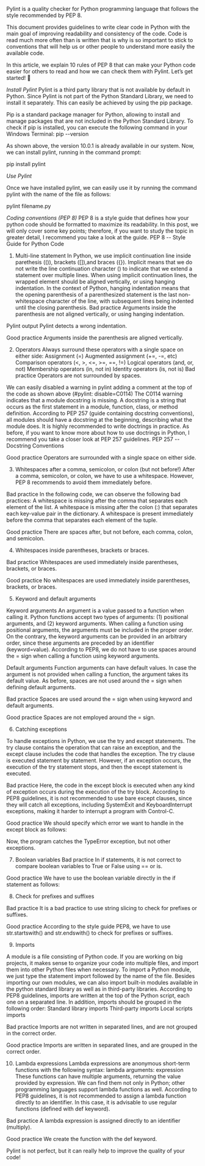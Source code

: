 Pylint is a quality checker for Python programming language that follows the style recommended by PEP 8. 

This document provides guidelines to write clear code in Python with the main goal of improving readability and consistency of the code. Code is read much more often than is written that is why is so important to stick to conventions that will help us or other people to understand more easily the available code. 

In this article, we explain 10 rules of PEP 8 that can make your Python code easier for others to read and how we can check them with Pylint. Let’s get started! 💪

*Install Pylint*
Pylint is a third party library that is not available by default in Python. Since Pylint is not part of the Python Standard Library, we need to install it separately. This can easily be achieved by using the pip package. 

Pip is a standard package manager for Python, allowing to install and manage packages that are not included in the Python Standard Library. 
To check if pip is installed, you can execute the following command in your Windows Terminal:
pip --version

As shown above, the version 10.0.1 is already available in our system. Now, we can install pylint, running in the command prompt:

pip install pylint

*Use Pylint*

Once we have installed pylint, we can easily use it by running the command pylint with the name of the file as follows:

pylint filename.py


*Coding conventions (PEP 8)*
PEP 8 is a style guide that defines how your python code should be formatted to maximize its readability. In this post, we will only cover some key points; therefore, if you want to study the topic in greater detail, I recommend you take a look at the guide.
PEP 8 -- Style Guide for Python Code


1. Multi-line statement
In Python, we use implicit continuation line inside parethesis (()), brackets ([]),and braces ({}). Implicit means that we do not write the line continuation character (\) to indicate that we extend a statement over multiple lines.
When using implicit continuation lines, the wrapped element should be aligned vertically, or using hanging indentation. In the context of Python, hanging indentation means that the opening parenthesis of a parenthesized statement is the last non-whitespace character of the line, with subsequent lines being indented until the closing parenthesis.
Bad practice
Arguments inside the parenthesis are not aligned vertically, or using hanging indentation.

Pylint output
Pylint detects a wrong indentation.

Good practice
Arguments inside the parenthesis are aligned vertically.



2. Operators
Always surround these operators with a single space on either side:
Assignment (=)
Augmented assignment (+=, -=, etc)
Comparison operators (<, >, <=, >=, ==, !=)
Logical operators (and, or, not)
Membership operators (in, not in)
Identity operators (is, not is)
Bad practice
Operators are not surrounded by spaces.

We can easily disabled a warning in pylint adding a comment at the top of the code as shown above (#pylint: disable=C0114)
The C0114 warning indicates that a module docstring is missing. A docstring is a string that occurs as the first statement in a module, function, class, or method definition. According to PEP 257 (guide containing docstring conventions), all modules should have a docstring at the beginning, describing what the module does.
It is highly recommended to write doctrings in practice. As before, if you want to know more about how to use doctrings in Python, I recommend you take a closer look at PEP 257 guidelines.
PEP 257 -- Docstring Conventions


Good practice
Operators are surrounded with a single space on either side.

3. Whitespaces after a comma, semicolon, or colon (but not before!)
After a comma, semicolon, or colon, we have to use a whitespace. However, PEP 8 recommends to avoid them immediately before.

Bad practice
In the following code, we can observe the following bad practices:
A whitespace is missing after the comma that separates each element of the list.
A whitespace is missing after the colon (:) that separates each key-value pair in the dictionary.
A whitespace is present immediately before the comma that separates each element of the tuple.


Good practice
There are spaces after, but not before, each comma, colon, and semicolon.

4. Whitespaces inside parentheses, brackets or braces.

Bad practice
Whitespaces are used immediately inside parentheses, brackets, or braces.

Good practice
No whitespaces are used immediately inside parentheses, brackets, or braces.

5. Keyword and default arguments

Keyword arguments
An argument is a value passed to a function when calling it. Python functions accept two types of arguments: (1) positional arguments, and (2) keyword arguments. When calling a function using positional arguments, the arguments must be included in the proper order. On the contrary, the keyword arguments can be provided in an arbitrary order, since these arguments are preceded by an identifier (keyword=value). According to PEP8, we do not have to use spaces around the = sign when calling a function using keyword arguments.

Default arguments
Function arguments can have default values. In case the argument is not provided when calling a function, the argument takes its default value. As before, spaces are not used around the = sign when defining default arguments.

Bad practice
Spaces are used around the = sign when using keyword and default arguments.

Good practice
Spaces are not employed around the = sign.

6. Catching exceptions

To handle exceptions in Python, we use the try and except statements. The try clause contains the operation that can raise an exception, and the except clause includes the code that handles the exception. The try clause is executed statement by statement. However, if an exception occurs, the execution of the try statement stops, and then the except statement is executed.

Bad practice
Here, the code in the except block is executed when any kind of exception occurs during the execution of the try block. According to PEP8 guidelines, it is not recommended to use bare except clauses, since they will catch all exceptions, including SystemExit and KeyboardInterrupt exceptions, making it harder to interrupt a program with Control-C.

Good practice
We should specify which error we want to handle in the except block as follows:

Now, the program catches the TypeError exception, but not other exceptions.


7. Boolean variables
Bad practice
In if statements, it is not correct to compare boolean variables to True or False using == or is.

Good practice
We have to use the boolean variable directly in the if statement as follows:

8. Check for prefixes and suffixes

Bad practice
It is a bad practice to use string slicing to check for prefixes or suffixes.

Good practice
According to the style guide PEP8, we have to use str.startswith() and str.endswith() to check for prefixes or suffixes.


9. Imports

A module is a file consisting of Python code. If you are working on big projects, it makes sense to organize your code into multiple files, and import them into other Python files when necessary. To import a Python module, we just type the statement import followed by the name of the file. Besides importing our own modules, we can also import built-in modules available in the python standard library as well as in third-party libraries. According to PEP8 guidelines, imports are written at the top of the Python script, each one on a separated line. In addition, imports should be grouped in the following order:
Standard library imports
Third-party imports
Local scripts imports

Bad practice
Imports are not written in separated lines, and are not grouped in the correct order.

Good practice
Imports are written in separated lines, and are grouped in the correct order.

10. Lambda expressions
Lambda expressions are anonymous short-term functions with the following syntax:
lambda arguments: expression
These functions can have multiple arguments, returning the value provided by expression. We can find them not only in Python; other programming languages support lambda functions as well.
According to PEP8 guidelines, it is not recommended to assign a lambda function directly to an identifier. In this case, it is advisable to use regular functions (defined with def keyword).

Bad practice
A lambda expression is assigned directly to an identifier (multiply).

Good practice
We create the function with the def keyword.

Pylint is not perfect, but it can really help to improve the quality of your code!